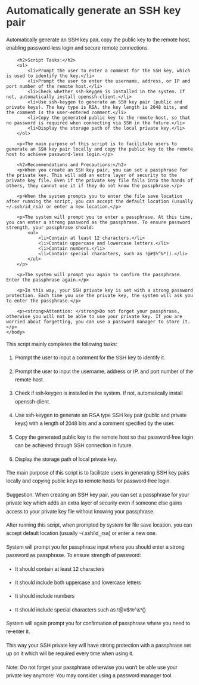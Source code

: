 <!DOCTYPE html>
<html>
    <head>
        <title>SSH Key Pair Generation</title>
        <style>
            body {
                font-family: Arial, sans-serif;
            }
            h1, h2 {
                color: #333;
            }
            p {
                line-height: 1.6;
            }
        </style>
    </head>
    <body>
        <h1>Automatically generate an SSH key pair</h1>
        <p>Automatically generate an SSH key pair, copy the public key to the remote host, enabling password-less login and secure remote connections.</p>

        <h2>Script Tasks:</h2>
        <ol>
            <li>Prompt the user to enter a comment for the SSH key, which is used to identify the key.</li>
            <li>Prompt the user to enter the username, address, or IP and port number of the remote host.</li>
            <li>Check whether ssh-keygen is installed in the system. If not, automatically install openssh-client.</li>
            <li>Use ssh-keygen to generate an SSH key pair (public and private keys). The key type is RSA, the key length is 2048 bits, and the comment is the user-entered comment.</li>
            <li>Copy the generated public key to the remote host, so that no password is required when connecting via SSH in the future.</li>
            <li>Display the storage path of the local private key.</li>
        </ol>

        <p>The main purpose of this script is to facilitate users to generate an SSH key pair locally and copy the public key to the remote host to achieve password-less login.</p>

        <h2>Recommendations and Precautions:</h2>
        <p>When you create an SSH key pair, you can set a passphrase for the private key. This will add an extra layer of security to the private key file. Even if the private key file falls into the hands of others, they cannot use it if they do not know the passphrase.</p>

        <p>When the system prompts you to enter the file save location after running the script, you can accept the default location (usually ~/.ssh/id_rsa) or enter a new location.</p>

        <p>The system will prompt you to enter a passphrase. At this time, you can enter a strong password as the passphrase. To ensure password strength, your passphrase should:
            <ul>
                <li>Contain at least 12 characters.</li>
                <li>Contain uppercase and lowercase letters.</li>
                <li>Contain numbers.</li>
                <li>Contain special characters, such as !@#$%^&*().</li>
            </ul>
        </p>
        
        <p>The system will prompt you again to confirm the passphrase. Enter the passphrase again.</p>

        <p>In this way, your SSH private key is set with a strong password protection. Each time you use the private key, the system will ask you to enter the passphrase.</p>

        <p><strong>Attention: </strong>Do not forget your passphrase, otherwise you will not be able to use your private key. If you are worried about forgetting, you can use a password manager to store it.</p>
    </body>
</html>


This script mainly completes the following tasks:

1. Prompt the user to input a comment for the SSH key to identify it.

2. Prompt the user to input the username, address or IP, and port number of the remote host.

3. Check if ssh-keygen is installed in the system. If not, automatically install openssh-client.

4. Use ssh-keygen to generate an RSA type SSH key pair (public and private keys) with a length of 2048 bits and a comment specified by the user.

5. Copy the generated public key to the remote host so that password-free login can be achieved through SSH connection in future.

6. Display the storage path of local private key.

The main purpose of this script is to facilitate users in generating SSH key pairs locally and copying public keys to remote hosts for password-free login.

Suggestion: When creating an SSH key pair, you can set a passphrase for your private key which adds an extra layer of security even if someone else gains access to your private key file without knowing your passphrase.

After running this script, when prompted by system for file save location, you can accept default location (usually ~/.ssh/id_rsa) or enter a new one.

System will prompt you for passphrase input where you should enter a strong password as passphrase. To ensure strength of password:

- It should contain at least 12 characters

- It should include both uppercase and lowercase letters

- It should include numbers

- It should include special characters such as !@#$%^&*()

System will again prompt you for confirmation of passphrase where you need to re-enter it.

This way your SSH private key will have strong protection with a passphrase set up on it which will be required every time when using it.

Note: Do not forget your passphrase otherwise you won't be able use your private key anymore! You may consider using a password manager tool.
